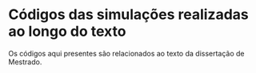 # Códigos das simulações realizadas ao longo do texto

Os códigos aqui presentes são relacionados ao texto da dissertação de Mestrado. 
